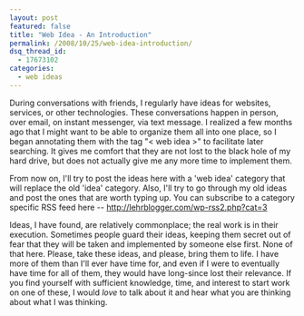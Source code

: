 ```yaml
---
layout: post
featured: false
title: "Web Idea - An Introduction"
permalink: /2008/10/25/web-idea-introduction/
dsq_thread_id:
  - 17673102
categories:
  - web ideas
---
```

During conversations with friends, I regularly have ideas for websites, services, or other technologies. These conversations happen in person, over email, on instant messenger, via text message. I realized a few months ago that I might want to be able to organize them all into one place, so I began annotating them with the tag "< web idea >" to facilitate later searching. It gives me comfort that they are not lost to the black hole of my hard drive, but does not actually give me any more time to implement them.

From now on, I'll try to post the ideas here with a 'web idea' category that will replace the old 'idea' category. Also, I'll try to go through my old ideas and post the ones that are worth typing up. You can subscribe to a category specific RSS feed here -- <http://lehrblogger.com/wp-rss2.php?cat=3>

Ideas, I have found, are relatively commonplace; the real work is in their execution. Sometimes people guard their ideas, keeping them secret out of fear that they will be taken and implemented by someone else first. None of that here. Please, take these ideas, and please, bring them to life. I have more of them than I'll ever have time for, and even if I were to eventually have time for all of them, they would have long-since lost their relevance. If you find yourself with sufficient knowledge, time, and interest to start work on one of these, I would *love* to talk about it and hear what you are thinking about what I was thinking.
